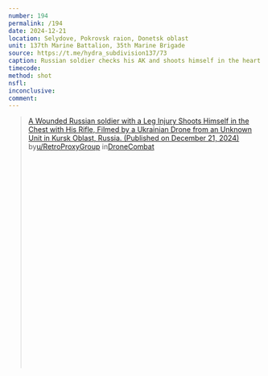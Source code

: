 ```yaml
---
number: 194
permalink: /194
date: 2024-12-21
location: Selydove, Pokrovsk raion, Donetsk oblast
unit: 137th Marine Battalion, 35th Marine Brigade
source: https://t.me/hydra_subdivision137/73
caption: Russian soldier checks his AK and shoots himself in the heart
timecode: 
method: shot
nsfl: 
inconclusive: 
comment:  
---
```

<blockquote class="reddit-embed-bq" style="height:500px" data-embed-height="588"><a href="https://www.reddit.com/r/DroneCombat/comments/1hjcmj1/a_wounded_russian_soldier_with_a_leg_injury/">A Wounded Russian soldier with a Leg Injury Shoots Himself in the Chest with His Rifle, Filmed by a Ukrainian Drone from an Unknown Unit in Kursk Oblast, Russia. (Published on December 21, 2024)</a><br> by<a href="https://www.reddit.com/user/RetroProxyGroup/">u/RetroProxyGroup</a> in<a href="https://www.reddit.com/r/DroneCombat/">DroneCombat</a></blockquote><script async="" src="https://embed.reddit.com/widgets.js" charset="UTF-8"></script>
